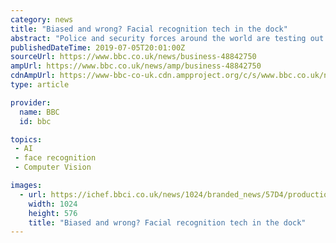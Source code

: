 ```yaml
---
category: news
title: "Biased and wrong? Facial recognition tech in the dock"
abstract: "Police and security forces around the world are testing out automated facial recognition systems as a way of identifying criminals and terrorists. But how accurate is the technology and how easily could it and the artificial intelligence (AI) it is powered ..."
publishedDateTime: 2019-07-05T20:01:00Z
sourceUrl: https://www.bbc.co.uk/news/business-48842750
ampUrl: https://www.bbc.co.uk/news/amp/business-48842750
cdnAmpUrl: https://www-bbc-co-uk.cdn.ampproject.org/c/s/www.bbc.co.uk/news/amp/business-48842750
type: article

provider:
  name: BBC
  id: bbc

topics:
 - AI
 - face recognition
 - Computer Vision

images:
  - url: https://ichef.bbci.co.uk/news/1024/branded_news/57D4/production/_107748422_gettyimages-1022348426.jpg
    width: 1024
    height: 576
    title: "Biased and wrong? Facial recognition tech in the dock"
---
```

